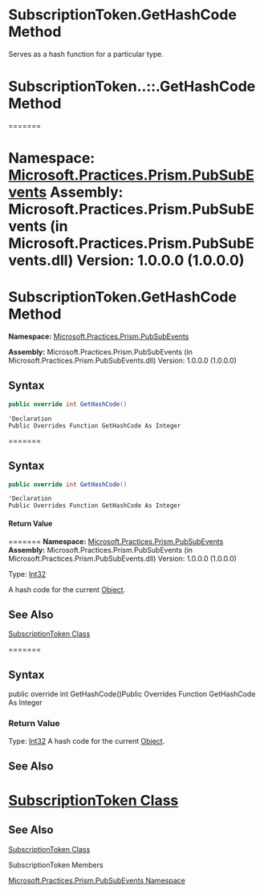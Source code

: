 # SubscriptionToken.GetHashCode Method

Serves as a hash function for a particular type.

# SubscriptionToken..::.GetHashCode Method
=======

 **Namespace:** [Microsoft.Practices.Prism.PubSubEvents](mspp-pubsubevents-namespace.md)
 **Assembly:** Microsoft.Practices.Prism.PubSubEvents (in Microsoft.Practices.Prism.PubSubEvents.dll) Version: 1.0.0.0 (1.0.0.0)
=======
SubscriptionToken.GetHashCode Method
========================================


**Namespace:** [Microsoft.Practices.Prism.PubSubEvents](https://msdn.microsoft.com/n:microsoft.practices.prism.pubsubevents)

**Assembly:** Microsoft.Practices.Prism.PubSubEvents (in Microsoft.Practices.Prism.PubSubEvents.dll) Version: 1.0.0.0 (1.0.0.0)

## Syntax

```C#
public override int GetHashCode()
```

```VB
'Declaration
Public Overrides Function GetHashCode As Integer
```
=======
## Syntax
```C#
public override int GetHashCode()
```


```VB
'Declaration
Public Overrides Function GetHashCode As Integer
```

#### Return Value
=======
**Namespace:** [Microsoft.Practices.Prism.PubSubEvents](https://msdn.microsoft.com/library/microsoft.practices.prism.pubsubevents)
**Assembly:** Microsoft.Practices.Prism.PubSubEvents (in Microsoft.Practices.Prism.PubSubEvents.dll) Version: 1.0.0.0 (1.0.0.0)

Type: [Int32](http://msdn2.microsoft.com/en-us/library/td2s409d)

A hash code for the current [Object](http://msdn2.microsoft.com/en-us/library/e5kfa45b).

## See Also

[SubscriptionToken Class](subscriptiontoken-class-mspp-pubsubevents.md)

=======
## Syntax



public override int GetHashCode()Public Overrides Function GetHashCode As Integer
### Return Value

Type: [Int32](http://msdn.microsoft.com/en-us/library/td2s409d)
A hash code for the current [Object](http://msdn.microsoft.com/en-us/library/e5kfa45b).


## See Also
[SubscriptionToken Class](subscriptiontoken-class-mspp-pubsubevents.md)
=======
See Also
--------


[SubscriptionToken Class](https://msdn.microsoft.com/library/microsoft.practices.prism.pubsubevents.subscriptiontoken)


SubscriptionToken Members

[Microsoft.Practices.Prism.PubSubEvents Namespace](mspp-pubsubevents-namespace.md)
